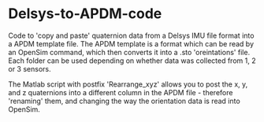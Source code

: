 # Delsys-to-APDM-code
 
Code to 'copy and paste' quaternion data from a Delsys IMU file format into a APDM template file. The APDM template is a format which can be read by an OpenSim command, which then converts it into a .sto 'oreintations' file. 
Each folder can be used depending on whether data was collected from 1, 2 or 3 sensors. 

The Matlab script with postfix 'Rearrange_xyz' allows you to post the x, y, and z quaternions into a different column in the APDM file - therefore 'renaming' them, and changing the way the orientation data is read into OpenSim.